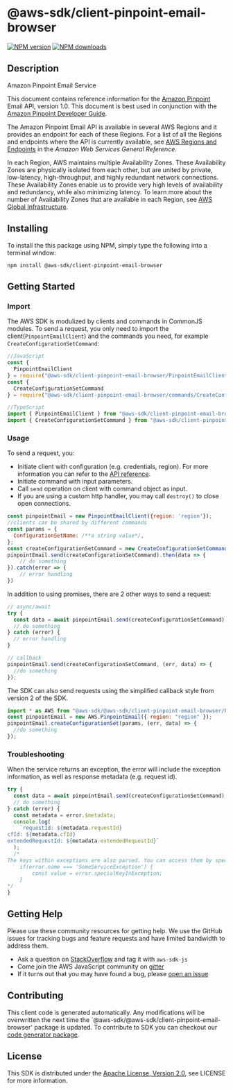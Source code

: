 # @aws-sdk/client-pinpoint-email-browser

[![NPM version](https://img.shields.io/npm/v/@aws-sdk/client-pinpoint-email-browser/preview.svg)](https://www.npmjs.com/package/@aws-sdk/client-pinpoint-email-browser)
[![NPM downloads](https://img.shields.io/npm/dm/@aws-sdk/client-pinpoint-email-browser.svg)](https://www.npmjs.com/package/@aws-sdk/client-pinpoint-email-browser)

## Description

<fullname>Amazon Pinpoint Email Service</fullname> <p>This document contains reference information for the <a href="https://aws.amazon.com/pinpoint">Amazon Pinpoint</a> Email API, version 1.0. This document is best used in conjunction with the <a href="https://docs.aws.amazon.com/pinpoint/latest/developerguide/welcome.html">Amazon Pinpoint Developer Guide</a>.</p> <p>The Amazon Pinpoint Email API is available in several AWS Regions and it provides an endpoint for each of these Regions. For a list of all the Regions and endpoints where the API is currently available, see <a href="https://docs.aws.amazon.com/general/latest/gr/rande.html#pinpoint_region">AWS Regions and Endpoints</a> in the <i>Amazon Web Services General Reference</i>.</p> <p>In each Region, AWS maintains multiple Availability Zones. These Availability Zones are physically isolated from each other, but are united by private, low-latency, high-throughput, and highly redundant network connections. These Availability Zones enable us to provide very high levels of availability and redundancy, while also minimizing latency. To learn more about the number of Availability Zones that are available in each Region, see <a href="http://aws.amazon.com/about-aws/global-infrastructure/">AWS Global Infrastructure</a>.</p>

## Installing

To install the this package using NPM, simply type the following into a terminal window:

```
npm install @aws-sdk/client-pinpoint-email-browser
```

## Getting Started

### Import

The AWS SDK is modulized by clients and commands in CommonJS modules. To send a request, you only need to import the client(`PinpointEmailClient`) and the commands you need, for example `CreateConfigurationSetCommand`:

```javascript
//JavaScript
const {
  PinpointEmailClient
} = require("@aws-sdk/client-pinpoint-email-browser/PinpointEmailClient");
const {
  CreateConfigurationSetCommand
} = require("@aws-sdk/client-pinpoint-email-browser/commands/CreateConfigurationSetCommand");
```

```javascript
//TypeScript
import { PinpointEmailClient } from "@aws-sdk/client-pinpoint-email-browser/PinpointEmailClient";
import { CreateConfigurationSetCommand } from "@aws-sdk/client-pinpoint-email-browser/commands/CreateConfigurationSetCommand";
```

### Usage

To send a request, you:

- Initiate client with configuration (e.g. credentials, region). For more information you can refer to the [API reference][].
- Initiate command with input parameters.
- Call `send` operation on client with command object as input.
- If you are using a custom http handler, you may call `destroy()` to close open connections.

```javascript
const pinpointEmail = new PinpointEmailClient({region: 'region'});
//clients can be shared by different commands
const params = {
  ConfigurationSetName: /**a string value*/,
};
const createConfigurationSetCommand = new CreateConfigurationSetCommand(params);
pinpointEmail.send(createConfigurationSetCommand).then(data => {
    // do something
}).catch(error => {
    // error handling
})
```

In addition to using promises, there are 2 other ways to send a request:

```javascript
// async/await
try {
  const data = await pinpointEmail.send(createConfigurationSetCommand);
  // do something
} catch (error) {
  // error handling
}
```

```javascript
// callback
pinpointEmail.send(createConfigurationSetCommand, (err, data) => {
  //do something
});
```

The SDK can also send requests using the simplified callback style from version 2 of the SDK.

```javascript
import * as AWS from "@aws-sdk/@aws-sdk/client-pinpoint-email-browser/PinpointEmail";
const pinpointEmail = new AWS.PinpointEmail({ region: "region" });
pinpointEmail.createConfigurationSet(params, (err, data) => {
  //do something
});
```

### Troubleshooting

When the service returns an exception, the error will include the exception information, as well as response metadata (e.g. request id).

```javascript
try {
  const data = await pinpointEmail.send(createConfigurationSetCommand);
  // do something
} catch (error) {
  const metadata = error.$metadata;
  console.log(
    `requestId: ${metadata.requestId}
cfId: ${metadata.cfId}
extendedRequestId: ${metadata.extendedRequestId}`
  );
  /*
The keys within exceptions are also parsed. You can access them by specifying exception names:
    if(error.name === 'SomeServiceException') {
        const value = error.specialKeyInException;
    }
*/
}
```

## Getting Help

Please use these community resources for getting help. We use the GitHub issues for tracking bugs and feature requests and have limited bandwidth to address them.

- Ask a question on [StackOverflow](https://stackoverflow.com/questions/tagged/aws-sdk-js) and tag it with `aws-sdk-js`
- Come join the AWS JavaScript community on [gitter](https://gitter.im/aws/aws-sdk-js-v3)
- If it turns out that you may have found a bug, please [open an issue](https://github.com/aws/aws-sdk-js-v3/issues)

## Contributing

This client code is generated automatically. Any modifications will be overwritten the next time the `@aws-sdk/@aws-sdk/client-pinpoint-email-browser' package is updated. To contribute to SDK you can checkout our [code generator package][].

## License

This SDK is distributed under the
[Apache License, Version 2.0](http://www.apache.org/licenses/LICENSE-2.0),
see LICENSE for more information.

[code generator package]: https://github.com/aws/aws-sdk-js-v3/tree/master/packages/service-types-generator
[api reference]: https://docs.aws.amazon.com/AWSJavaScriptSDK/latest/
